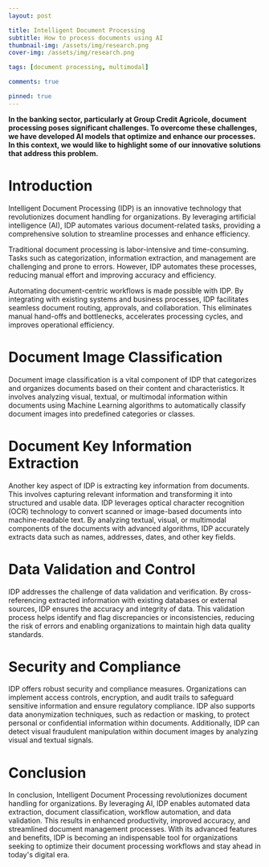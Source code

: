 ```yaml
---
layout: post

title: Intelligent Document Processing
subtitle: How to process documents using AI
thumbnail-img: /assets/img/research.png
cover-img: /assets/img/research.png

tags: [document processing, multimodal]

comments: true

pinned: true
---
```


**In the banking sector, particularly at Group Credit Agricole, document processing poses significant challenges. To overcome these challenges, we have developed AI models that optimize and enhance our processes. In this context, we would like to highlight some of our innovative solutions that address this problem.**

# Introduction

Intelligent Document Processing (IDP) is an innovative technology that revolutionizes document handling for organizations. By leveraging artificial intelligence (AI), IDP automates various document-related tasks, providing a comprehensive solution to streamline processes and enhance efficiency.

Traditional document processing is labor-intensive and time-consuming. Tasks such as categorization, information extraction, and management are challenging and prone to errors. However, IDP automates these processes, reducing manual effort and improving accuracy and efficiency.

Automating document-centric workflows is made possible with IDP. By integrating with existing systems and business processes, IDP facilitates seamless document routing, approvals, and collaboration. This eliminates manual hand-offs and bottlenecks, accelerates processing cycles, and improves operational efficiency.

# Document Image Classification

Document image classification is a vital component of IDP that categorizes and organizes documents based on their content and characteristics. It involves analyzing visual, textual, or multimodal information within documents using Machine Learning algorithms to automatically classify document images into predefined categories or classes.

# Document Key Information Extraction

Another key aspect of IDP is extracting key information from documents. This involves capturing relevant information and transforming it into structured and usable data. IDP leverages optical character recognition (OCR) technology to convert scanned or image-based documents into machine-readable text. By analyzing textual, visual, or multimodal components of the documents with advanced algorithms, IDP accurately extracts data such as names, addresses, dates, and other key fields.

# Data Validation and Control

IDP addresses the challenge of data validation and verification. By cross-referencing extracted information with existing databases or external sources, IDP ensures the accuracy and integrity of data. This validation process helps identify and flag discrepancies or inconsistencies, reducing the risk of errors and enabling organizations to maintain high data quality standards.

# Security and Compliance

IDP offers robust security and compliance measures. Organizations can implement access controls, encryption, and audit trails to safeguard sensitive information and ensure regulatory compliance. IDP also supports data anonymization techniques, such as redaction or masking, to protect personal or confidential information within documents. Additionally, IDP can detect visual fraudulent manipulation within document images by analyzing visual and textual signals.

# Conclusion

In conclusion, Intelligent Document Processing revolutionizes document handling for organizations. By leveraging AI, IDP enables automated data extraction, document classification, workflow automation, and data validation. This results in enhanced productivity, improved accuracy, and streamlined document management processes. With its advanced features and benefits, IDP is becoming an indispensable tool for organizations seeking to optimize their document processing workflows and stay ahead in today's digital era.


